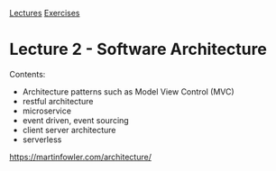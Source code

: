 [Lectures](../../README.md#school-lectures)
[Exercises](./exercise/README.md)

# Lecture 2 - Software Architecture

Contents:
- Architecture patterns such as Model View Control (MVC)
- restful architecture
- microservice
- event driven, event sourcing
- client server architecture
- serverless

https://martinfowler.com/architecture/

